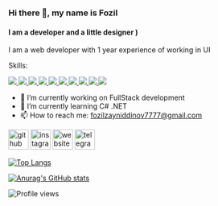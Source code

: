 ### Hi there 👋, my name is Fozil
#### I am a developer and a little designer )
I am a web developer with 1 year experience of working in UI

Skills: <p align="left" dir="auto">     <a href="https://www.w3.org/html/" rel="nofollow"> <img         src="https://camo.githubusercontent.com/91624b4794cb98081ea55063865721be4b4399472c81e66b89b37fd07aad1d92/68747470733a2f2f696d672e69636f6e73382e636f6d2f636f6c6f722f34382f3030303030302f68746d6c2d352e706e67"         data-canonical-src="https://img.icons8.com/color/48/000000/html-5.png" style="max-width: 100%;"> </a>     <a href="https://www.w3schools.com/css/" rel="nofollow"> <img         src="https://camo.githubusercontent.com/dc75aee770dff630309493116eeebd6a39c7042e4e94780a5e6c8f107bebe76f/68747470733a2f2f696d672e69636f6e73382e636f6d2f636f6c6f722f34382f3030303030302f637373332e706e67"         data-canonical-src="https://img.icons8.com/color/48/000000/css3.png" style="max-width: 100%;"> </a>     <a href="https://sass-lang.com/" rel="nofollow"> <img         src="https://camo.githubusercontent.com/c602d76c1c65d2335341005c35ca3ffe68738160ecb66be42850e848e1cc4d3b/68747470733a2f2f696d672e69636f6e73382e636f6d2f636f6c6f722f34382f3030303030302f736173732e706e67"         data-canonical-src="https://img.icons8.com/color/48/000000/sass.png" style="max-width: 100%;"> </a>     <a href="https://developer.mozilla.org/en-US/docs/Web/JavaScript" rel="nofollow"> <img         src="https://camo.githubusercontent.com/da839b79b282a7658a172f07e13496fb18bcf9fa624d061def0e80f47a68ff1d/68747470733a2f2f696d672e69636f6e73382e636f6d2f636f6c6f722f34382f3030303030302f6a6176617363726970742e706e67"         data-canonical-src="https://img.icons8.com/color/48/000000/javascript.png" style="max-width: 100%;"> </a>      <a href="https://reactjs.org">       <img src="https://img.icons8.com/office/40/000000/react.png" />     </a>      <a href="https://https://docs.microsoft.com/en-us/dotnet/csharp/">       <img src="https://img.icons8.com/color/48/000000/c-sharp-logo.png" />     </a>     <a href="https://www.figma.com/" rel="nofollow"> <img         src="https://camo.githubusercontent.com/c53e01bba2d0abbd5b73019fca355bb2560f4cd1a567ce239dbb53ba3f129515/68747470733a2f2f696d672e69636f6e73382e636f6d2f636f6c6f722f34382f3030303030302f6669676d612d2d76312e706e67"         data-canonical-src="https://img.icons8.com/color/48/000000/figma--v1.png" style="max-width: 100%;"> </a>     <a href="https://code.visualstudio.com/" rel="nofollow"> <img         src="https://camo.githubusercontent.com/2f7d9c653bd1edd735b3db07d7c4b47ae45959e17c14053fa4f543ac93cc1a8c/68747470733a2f2f696d672e69636f6e73382e636f6d2f636f6c6f722f34382f3030303030302f76697375616c2d73747564696f2d636f64652d323031392e706e67"         data-canonical-src="https://img.icons8.com/color/48/000000/visual-studio-code-2019.png"         style="max-width: 100%;"> </a>     <a href="https://git-scm.com/" rel="nofollow"> <img         src="https://camo.githubusercontent.com/bc60041f5ea7b022c6419b73a15aaac12a2ede682867ec0d3e3c9ec374dce54b/68747470733a2f2f696d672e69636f6e73382e636f6d2f636f6c6f722f34382f3030303030302f6769742e706e67"         data-canonical-src="https://img.icons8.com/color/48/000000/git.png" style="max-width: 100%;"> </a>     <a href="https://github.com/"> <img         src="https://camo.githubusercontent.com/36d30dadc5ccbf711154daaf495a2f4ce2269a1b14d492ded7e48c9926959c24/68747470733a2f2f696d672e69636f6e73382e636f6d2f636f6c6f722f34382f3030303030302f6769746875622e706e67"         data-canonical-src="https://img.icons8.com/color/48/000000/github.png" style="max-width: 100%;"> </a>   </p>

- 🔭 I’m currently working on FullStack development 
- 🌱 I’m currently learning C# .NET 
- 📫 How to reach me: fozilzayniddinov7777@gmail.com 


[<img src='https://cdn.jsdelivr.net/npm/simple-icons@3.0.1/icons/github.svg' alt='github' height='40'>](https://github.com/Fozil1771)  [<img src='https://cdn.jsdelivr.net/npm/simple-icons@3.0.1/icons/instagram.svg' alt='instagram' height='40'>](https://www.instagram.com/zayniddinov_f_/)  [<img src='https://cdn.jsdelivr.net/npm/simple-icons@3.0.1/icons/icloud.svg' alt='website' height='40'>](https://fozilzayn.netlify.app/)  [<img src='https://cdn.jsdelivr.net/npm/simple-icons@3.0.1/icons/telegram.svg' alt='telegram' height='40'>](@KeepItSuperSimple)  

[![Top Langs](https://github-readme-stats.vercel.app/api/top-langs/?username=Fozil1771)](https://github.com/anuraghazra/github-readme-stats)

[![Anurag's GitHub stats](https://github-readme-stats.vercel.app/api?username=Fozil1771&theme=radical)](https://github.com/anuraghazra/github-readme-stats)


![Profile views](https://gpvc.arturio.dev/Fozil1771)  
